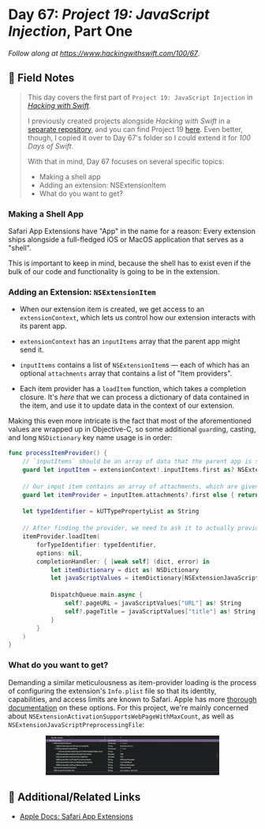# Day 67: _Project 19: JavaScript Injection_, Part One

_Follow along at https://www.hackingwithswift.com/100/67_.


## 📒 Field Notes

> This day covers the first part of `Project 19: JavaScript Injection` in _[Hacking with Swift](https://www.hackingwithswift.com/read/19)_.
>
> I previously created projects alongside _Hacking with Swift_ in a [separate repository](https://github.com/CypherPoet/book--hacking-with-swift), and you can find Project 19 [here](https://github.com/CypherPoet/book--hacking-with-swift/tree/master/16-safari-extension). Even better, though, I copied it over to Day 67's folder so I could extend it for _100 Days of Swift_.
>
> With that in mind, Day 67 focuses on several specific topics:
>
> - Making a shell app
> - Adding an extension: NSExtensionItem
> - What do you want to get?


### Making a Shell App

Safari App Extensions have "App" in the name for a reason: Every extension ships alongside a full-fledged iOS or MacOS application that serves as a "shell".

This is important to keep in mind, because the shell has to exist even if the bulk of our code and functionality is going to be in the extension.


### Adding an Extension: `NSExtensionItem`

- When our extension item is created, we get access to an `extensionContext`, which lets us control how our extension interacts with its parent app.

- `extensionContext` has an `inputItems` array that the parent app might send it.

- `inputItems` contains a list of `NSExtensionItem`s &mdash; each of which has an optional `attachments` array that contains a list of "Item providers".

- Each item provider has a `loadItem` function, which takes a completion closure. It's _here_ that we can process a dictionary of data contained in the item, and use it to update data in the context of our extension.

Making this even more intricate is the fact that most of the aforementioned values are wrapped up in Objective-C, so some additional `guard`ing, casting, and long `NSDictionary` key name usage is in order:

```swift
func processItemProvider() {
    // `inputItems` should be an array of data that the parent app is sending to our extension to use
    guard let inputItem = extensionContext!.inputItems.first as? NSExtensionItem else { return }

    // Our input item contains an array of attachments, which are given to us wrapped up as an `NSItemProvider`
    guard let itemProvider = inputItem.attachments?.first else { return }

    let typeIdentifier = kUTTypePropertyList as String

    // After finding the provider, we need to ask it to actually provide us with its item
    itemProvider.loadItem(
        forTypeIdentifier: typeIdentifier,
        options: nil,
        completionHandler: { [weak self] (dict, error) in
            let itemDictionary = dict as! NSDictionary
            let javaScriptValues = itemDictionary[NSExtensionJavaScriptPreprocessingResultsKey] as! NSDictionary

            DispatchQueue.main.async {
                self?.pageURL = javaScriptValues["URL"] as! String
                self?.pageTitle = javaScriptValues["title"] as! String
            }
        }
    )
}
```


### What do you want to get?

Demanding a similar meticulousness as item-provider loading is the process of configuring the extension's `Info.plist` file so that its identity, capabilities, and access limits are known to Safari. Apple has more [thorough](https://developer.apple.com/documentation/safariservices/safari_app_extensions/safari_app_extension_info_property_list_keys) [documentation](https://developer.apple.com/documentation/safariservices/safari_app_extensions/safari_app_extension_info_property_list_keys/about_contextual_menu_and_toolbar_item_keys) on these options. For this project, we're mainly concerned about `NSExtensionActivationSupportsWebPageWithMaxCount`, as well as `NSExtensionJavaScriptPreprocessingFile`:

<div style="text-align: center;">
  <img src="./extension-info-plist.png" width="70%"/>
</div>



## 🔗 Additional/Related Links

- [Apple Docs: Safari App Extensions](https://developer.apple.com/documentation/safariservices/safari_app_extensions)
